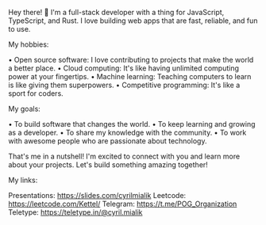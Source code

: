 Hey there! 👋 I'm a full-stack developer with a thing for JavaScript, TypeScript, and Rust. I love building web apps that are fast, reliable, and fun to use.

My hobbies:

• Open source software: I love contributing to projects that make the world a better place.
• Cloud computing: It's like having unlimited computing power at your fingertips.
• Machine learning: Teaching computers to learn is like giving them superpowers.
• Competitive programming: It's like a sport for coders.

My goals:

• To build software that changes the world.
• To keep learning and growing as a developer.
• To share my knowledge with the community.
• To work with awesome people who are passionate about technology.

That's me in a nutshell! I'm excited to connect with you and learn more about your projects. Let's build something amazing together!

My links:

Presentations: https://slides.com/cyrilmialik
Leetcode: https://leetcode.com/Kettel/
Telegram: https://t.me/POG_Organization
Teletype: https://teletype.in/@cyril.mialik
